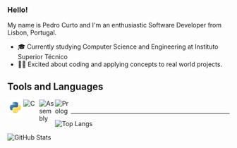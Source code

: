 ### Hello!

My name is Pedro Curto and I'm an enthusiastic Software Developer from Lisbon, Portugal.

- 🎓 Currently studying Computer Science and Engineering at Instituto Superior Técnico
- 👨‍💻 Excited about coding and applying concepts to real world projects.

## Tools and Languages
[<img align="left" alt="Python" width="36px" src="https://raw.githubusercontent.com/github/explore/80688e429a7d4ef2fca1e82350fe8e3517d3494d/topics/python/python.png" />][github]
[<img align="left" alt="C" width="36px" src="https://toppng.com/uploads/preview/c-programming-icon-c-programming-language-logo-11562945679duaxtn3yq0.png" />][github]
[<img align="left" alt="Assembly" width="36px" src="https://www.powerandcables.com/wp-content/uploads/2021/02/ASM-Symbol-Blue-Tight-002-min.png" />][github]
[<img align="left" alt="Prolog" width="36px" src="https://1000logos.net/wp-content/uploads/2020/09/Java-Logo.png" />][github]
<br />

---

![Top Langs](https://github-readme-stats.vercel.app/api/top-langs/?username=pedro-curto&layout=compact)

![GitHub Stats](https://github-readme-stats.vercel.app/api?username=pedro-curto&count_private=true&show_icons=true&include_all_commits=true)

[github]: https://github.com/pedro-curto
[linkedin]: https://www.linkedin.com/in/pedro-curto/

